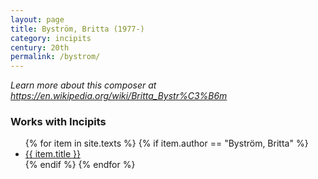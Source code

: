 ```yaml
---
layout: page
title: Byström, Britta (1977-)
category: incipits
century: 20th
permalink: /bystrom/
---
```


*Learn more about this composer at <a href="https://en.wikipedia.org/wiki/Britta_Bystr%C3%B6m" target="_blank">https://en.wikipedia.org/wiki/Britta_Bystr%C3%B6m</a>*
<br/>

### Works with Incipits
<ul class="texts">
    {% for item in site.texts %}
      {% if item.author == "Byström, Britta" %}
          <li class="text-title">
          <a href="{{ site.baseurl }}{{ item.url }}">
        {{ item.title }}
              </a>
    </li>
      {% endif %}
    {% endfor %}
</ul>
